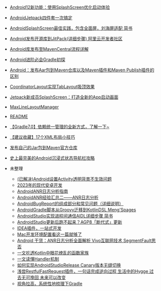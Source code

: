 - [Android12新功能：使用SplashScreen优化启动体验](Android12新功能：使用SplashScreen优化启动体验.md)
- [AndroidJetpack四件套一次搞定](AndroidJetpack四件套一次搞定.md)
- [AndroidSplashScreen最佳实践，包含全面屏，刘海屏适配 简书](AndroidSplashScreen最佳实践，包含全面屏，刘海屏适配-简书.md)
- [Android发布开源库到JitPack(详细步骤) 阿里云开发者社区](Android发布开源库到JitPack(详细步骤)-阿里云开发者社区.md)
- [Android库发布至MavenCentral流程详解](Android库发布至MavenCentral流程详解.md)
- [Android进阶必会Gradle初探](Android进阶必会Gradle初探.md)
- [Android：发布Aar包到Maven仓库以及Maven插件和Maven Publish插件的区别](Android：发布aar包到maven仓库以及maven插件和maven-publish插件的区别.md)
- [CoordinatorLayout实现TabLayout吸顶效果](CoordinatorLayout实现TabLayout吸顶效果.md)
- [Jetpack新成员SplashScreen：打造全新的App启动画面](Jetpack新成员SplashScreen：打造全新的App启动画面.md)
- [MaxLineLayoutManager](MaxLineLayoutManager.md)
- [README](README.md)
- [【Gradle7.0】依赖统一管理的全新方式，了解一下~](【Gradle7.0】依赖统一管理的全新方式，了解一下~.md)
- [【建议收藏】17个XML布局小技巧](【建议收藏】17个XML布局小技巧.md)
- [发布自己的Jar包到Maven官方仓库](发布自己的jar包到Maven官方仓库.md)
- [史上最完美的Android沉浸式状态导航栏攻略](史上最完美的Android沉浸式状态导航栏攻略.md)

- 未整理
  - [(已解决)Android设置Activity透明背景不生效问题](未整理/(已解决)Android设置Activity透明背景不生效问题.md)
  - [2023年的现代安卓开发](未整理/2023年的现代安卓开发.md)
  - [AndroidANR日志分析指南](未整理/AndroidANR日志分析指南.md)
  - [AndroidANR经验汇总二——ANR日志分析](未整理/AndroidANR经验汇总二——ANR日志分析.md)
  - [AndroidBugReport的组成部分和常见问题（详细说明）](未整理/AndroidBugReport的组成部分和常见问题（详细说明）.md)
  - [AndroidGradle脚本从Groovy迁移到KotlinDSL Meng'Spages](未整理/AndroidGradle脚本从Groovy迁移到KotlinDSL-Meng'spages.md)
  - [AndroidStudio实现进程间通信AIDL详细步骤 简书](未整理/AndroidStudio实现进程间通信AIDL详细步骤-简书.md)
  - [AndroidStudio更新后跑不起来？AGP8「断代式」更新](未整理/AndroidStudio更新后跑不起来？AGP8「断代式」更新.md)
  - [IDEA插件，一站式开发](未整理/IDEA插件，一站式开发.md)
  - [Mac开发环境配置看这一篇就够了](未整理/Mac开发环境配置看这一篇就够了.md)
  - [Android 干货：ANR日志分析全面解析 Vivo互联网技术 SegmentFault思否](未整理/android-干货：ANR日志分析全面解析-vivo互联网技术-SegmentFault思否.md)
  - [一文吃透Kotlin中眼花缭乱的函数家族   ](未整理/一文吃透Kotlin中眼花缭乱的函数家族---.md)
  - [一文读懂Handler机制](未整理/一文读懂Handler机制.md)
  - [如何实现AndroidStudioRelease Canary版本无缝切换](未整理/如何实现AndroidStudioRelease-Canary版本无缝切换.md)
  - [浅尝RestfulFastRequest插件，一句话完成逆向过程 生活中的Hygge 过去无可挽回 未来可以改变](未整理/浅尝RestfulFastRequest插件，一句话完成逆向过程-生活中的Hygge-过去无可挽回-未来可以改变.md)
  - [视角拉高，系统性地梳理下Gradle](未整理/视角拉高，系统性地梳理下Gradle.md)
